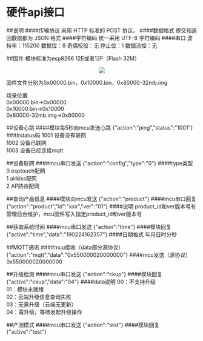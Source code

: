 # 硬件api接口
##说明
####传输协议
采用 HTTP 标准的 POST 协议。
####数据格式
提交和返回数据都为 JSON 格式
####字符编码
统一采用 UTF-8 字符编码
####串口
波特率：115200
数据位：8
奇偶校验：无
停止位：1
数据流控：无

##固件
模块标准为esp8266 12E或者12F（Flash 32M）
<p align="center"><img src="http://wiki.aithinker.com/_media/esp8266/esp8266_module_list.png
"></p>

固件文件分别为0x00000.bin，0x10000.bin，0x80000-32mb.img

烧录位置<br>
0x00000.bin->0x00000<br>
0x10000.bin->0x10000<br>
0x80000-32mb.img->0x80000<br>

##设备心跳
####模块每5秒向mcu发送心跳
{"action":"ping","status":"1001"}
####status码
1001 设备没有联网<br>
1002 设备已联网<br>
1003 设备已经连接mqtt<br>

##设备联网
####mcu串口发送
{"action":"config","type":"0"}
####type类型
0  esptouch配网<br>
1  airkiss配网<br>
2  AP路由配网<br>

##查询产品信息
####模块向mcu发送
{"action":"product"}
####mcu串口回复
{"action":"product","id":"xxx","ver":"01"}
####说明
product_id和ver版本号有管理后台维护，mcu固件写入指定product_id和ver版本号

##获取系统时间
####mcu串口发送
{"action":"time"}
####模块回复
{"active":"time","data":"190224162357"}
####日期格式
年月日时分秒


##MQTT通讯
####mcu接收（data部分源协议）
{"action":"mqtt","data":"0x550000020000000"}
####mcu发送（源协议）
0x550000020000000


##升级检测
####mcu串口发送
{"action":"ckup"}
####模块回复
{"active":"ckup","data":"04"}
####data说明
00：不支持升级<br>
01：模块未就绪<br>
02：云端升级信息查询失败<br>
03：无需升级（云端无更新）<br>
04：需升级，等待发起升级操作<br>

##产测模式
####mcu串口发送
{"action":"test"}
####模块回复
{"active":"test"}
